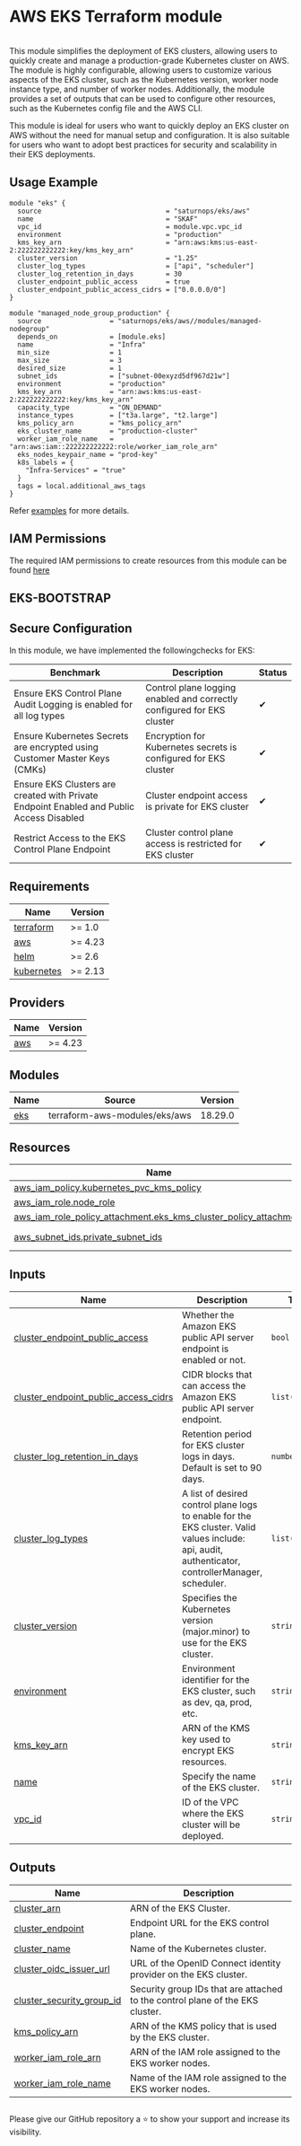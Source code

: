 # AWS EKS Terraform module


<br>
This module simplifies the deployment of EKS clusters, allowing users to quickly create and manage a production-grade Kubernetes cluster on AWS. The module is highly configurable, allowing users to customize various aspects of the EKS cluster, such as the Kubernetes version, worker node instance type, and number of worker nodes. Additionally, the module provides a set of outputs that can be used to configure other resources, such as the Kubernetes config file and the AWS CLI.

This module is ideal for users who want to quickly deploy an EKS cluster on AWS without the need for manual setup and configuration. It is also suitable for users who want to adopt best practices for security and scalability in their EKS deployments.


## Usage Example

```hcl
module "eks" {
  source                               = "saturnops/eks/aws"
  name                                 = "SKAF"
  vpc_id                               = module.vpc.vpc_id
  environment                          = "production"
  kms_key_arn                          = "arn:aws:kms:us-east-2:222222222222:key/kms_key_arn"
  cluster_version                      = "1.25"
  cluster_log_types                    = ["api", "scheduler"]
  cluster_log_retention_in_days        = 30
  cluster_endpoint_public_access       = true
  cluster_endpoint_public_access_cidrs = ["0.0.0.0/0"]
}

module "managed_node_group_production" {
  source                 = "saturnops/eks/aws//modules/managed-nodegroup"
  depends_on             = [module.eks]
  name                   = "Infra"
  min_size               = 1
  max_size               = 3
  desired_size           = 1
  subnet_ids             = ["subnet-00exyzd5df967d21w"]
  environment            = "production"
  kms_key_arn            = "arn:aws:kms:us-east-2:222222222222:key/kms_key_arn"
  capacity_type          = "ON_DEMAND"
  instance_types         = ["t3a.large", "t2.large"]
  kms_policy_arn         = "kms_policy_arn"
  eks_cluster_name       = "production-cluster"
  worker_iam_role_name   = "arn:aws:iam::222222222222:role/worker_iam_role_arn"
  eks_nodes_keypair_name = "prod-key"
  k8s_labels = {
    "Infra-Services" = "true"
  }
  tags = local.additional_aws_tags
}

```
Refer [examples](https://github.com/saturnops/terraform-aws-eks/tree/main/examples/complete) for more details.

## IAM Permissions
The required IAM permissions to create resources from this module can be found [here](https://github.com/saturnops/terraform-aws-eks/blob/main/IAM.md)

## EKS-BOOTSTRAP


## Secure Configuration


In this module, we have implemented the followingchecks for EKS:

| Benchmark | Description | Status |
|--------|---------------|----------|
| Ensure EKS Control Plane Audit Logging is enabled for all log types | Control plane logging enabled and correctly configured for EKS cluster | &#x2714; |
| Ensure Kubernetes Secrets are encrypted using Customer Master Keys (CMKs) | Encryption for Kubernetes secrets is configured for EKS cluster | &#x2714; |
| Ensure EKS Clusters are created with Private Endpoint Enabled and Public Access Disabled | Cluster endpoint access is private for EKS cluster  | &#x2714; |
| Restrict Access to the EKS Control Plane Endpoint | Cluster control plane access is restricted for EKS cluster | &#x2714; |


<!-- BEGINNING OF PRE-COMMIT-TERRAFORM DOCS HOOK -->
## Requirements

| Name | Version |
|------|---------|
| <a name="requirement_terraform"></a> [terraform](#requirement\_terraform) | >= 1.0 |
| <a name="requirement_aws"></a> [aws](#requirement\_aws) | >= 4.23 |
| <a name="requirement_helm"></a> [helm](#requirement\_helm) | >= 2.6 |
| <a name="requirement_kubernetes"></a> [kubernetes](#requirement\_kubernetes) | >= 2.13 |

## Providers

| Name | Version |
|------|---------|
| <a name="provider_aws"></a> [aws](#provider\_aws) | >= 4.23 |

## Modules

| Name | Source | Version |
|------|--------|---------|
| <a name="module_eks"></a> [eks](#module\_eks) | terraform-aws-modules/eks/aws | 18.29.0 |

## Resources

| Name | Type |
|------|------|
| [aws_iam_policy.kubernetes_pvc_kms_policy](https://registry.terraform.io/providers/hashicorp/aws/latest/docs/resources/iam_policy) | resource |
| [aws_iam_role.node_role](https://registry.terraform.io/providers/hashicorp/aws/latest/docs/resources/iam_role) | resource |
| [aws_iam_role_policy_attachment.eks_kms_cluster_policy_attachment](https://registry.terraform.io/providers/hashicorp/aws/latest/docs/resources/iam_role_policy_attachment) | resource |
| [aws_subnet_ids.private_subnet_ids](https://registry.terraform.io/providers/hashicorp/aws/latest/docs/data-sources/subnet_ids) | data source |

## Inputs

| Name | Description | Type | Default | Required |
|------|-------------|------|---------|:--------:|
| <a name="input_cluster_endpoint_public_access"></a> [cluster\_endpoint\_public\_access](#input\_cluster\_endpoint\_public\_access) | Whether the Amazon EKS public API server endpoint is enabled or not. | `bool` | `true` | no |
| <a name="input_cluster_endpoint_public_access_cidrs"></a> [cluster\_endpoint\_public\_access\_cidrs](#input\_cluster\_endpoint\_public\_access\_cidrs) | CIDR blocks that can access the Amazon EKS public API server endpoint. | `list(string)` | <pre>[<br>  ""<br>]</pre> | no |
| <a name="input_cluster_log_retention_in_days"></a> [cluster\_log\_retention\_in\_days](#input\_cluster\_log\_retention\_in\_days) | Retention period for EKS cluster logs in days. Default is set to 90 days. | `number` | `90` | no |
| <a name="input_cluster_log_types"></a> [cluster\_log\_types](#input\_cluster\_log\_types) | A list of desired control plane logs to enable for the EKS cluster. Valid values include: api, audit, authenticator, controllerManager, scheduler. | `list(string)` | <pre>[<br>  ""<br>]</pre> | no |
| <a name="input_cluster_version"></a> [cluster\_version](#input\_cluster\_version) | Specifies the Kubernetes version (major.minor) to use for the EKS cluster. | `string` | `""` | no |
| <a name="input_environment"></a> [environment](#input\_environment) | Environment identifier for the EKS cluster, such as dev, qa, prod, etc. | `string` | `""` | no |
| <a name="input_kms_key_arn"></a> [kms\_key\_arn](#input\_kms\_key\_arn) | ARN of the KMS key used to encrypt EKS resources. | `string` | `""` | no |
| <a name="input_name"></a> [name](#input\_name) | Specify the name of the EKS cluster. | `string` | `""` | no |
| <a name="input_vpc_id"></a> [vpc\_id](#input\_vpc\_id) | ID of the VPC where the EKS cluster will be deployed. | `string` | `""` | no |


## Outputs

| Name | Description |
|------|-------------|
| <a name="output_cluster_arn"></a> [cluster\_arn](#output\_cluster\_arn) | ARN of the EKS Cluster. |
| <a name="output_cluster_endpoint"></a> [cluster\_endpoint](#output\_cluster\_endpoint) | Endpoint URL for the EKS control plane. |
| <a name="output_cluster_name"></a> [cluster\_name](#output\_cluster\_name) | Name of the Kubernetes cluster. |
| <a name="output_cluster_oidc_issuer_url"></a> [cluster\_oidc\_issuer\_url](#output\_cluster\_oidc\_issuer\_url) | URL of the OpenID Connect identity provider on the EKS cluster. |
| <a name="output_cluster_security_group_id"></a> [cluster\_security\_group\_id](#output\_cluster\_security\_group\_id) | Security group IDs that are attached to the control plane of the EKS cluster. |
| <a name="output_kms_policy_arn"></a> [kms\_policy\_arn](#output\_kms\_policy\_arn) | ARN of the KMS policy that is used by the EKS cluster. |
| <a name="output_worker_iam_role_arn"></a> [worker\_iam\_role\_arn](#output\_worker\_iam\_role\_arn) | ARN of the IAM role assigned to the EKS worker nodes. |
| <a name="output_worker_iam_role_name"></a> [worker\_iam\_role\_name](#output\_worker\_iam\_role\_name) | Name of the IAM role assigned to the EKS worker nodes. |
<!-- END OF PRE-COMMIT-TERRAFORM DOCS HOOK -->






##        





Please give our GitHub repository a ⭐️ to show your support and increase its visibility.





